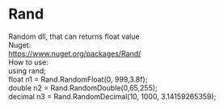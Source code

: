 # Rand
Random dll, that can returns float value      
Nuget:    
https://www.nuget.org/packages/Rand/      
How to use:             
using rand;                        
float n1 = Rand.RandomFloat(0, 999,3.8f);   
double n2 = Rand.RandomDouble(0,65,255);                                         
decimal n3 = Rand.RandomDecimal(10, 1000, 3.14159265359);
